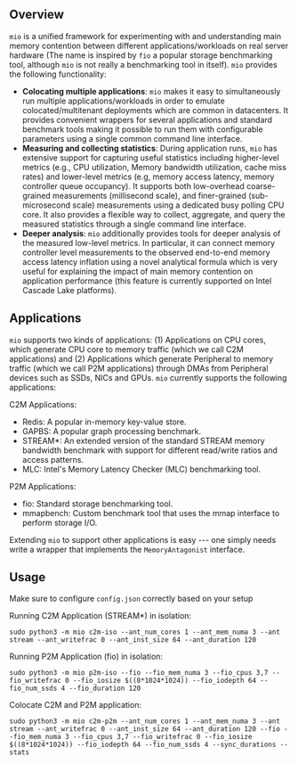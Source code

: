 ## Overview
`mio` is a unified framework for experimenting with and understanding main memory contention between different applications/workloads on real server hardware (The name is inspired by `fio` a popular storage benchmarking tool, although `mio` is not really a benchmarking tool in itself). `mio` provides the following functionality:

* **Colocating multiple applications**: `mio` makes it easy to simultaneously run multiple applications/workloads in order to emulate colocated/multitenant deployments which are common in datacenters. It provides convenient wrappers for several applications and standard benchmark tools making it possible to run them with configurable parameters using a single common command line interface.
* **Measuring and collecting statistics**: During application runs, `mio` has extensive support for capturing useful statistics including higher-level metrics (e.g., CPU utilization, Memory bandwidth utilization, cache miss rates) and lower-level metrics (e.g, memory access latency, memory controller queue occupancy). It supports both low-overhead coarse-grained measurements (millisecond scale), and finer-grained (sub-microsecond scale) measurements using a dedicated busy polling CPU core. It also provides a flexible way to collect, aggregate, and query the measured statistics through a single command line interface.
* **Deeper analysis**: `mio` additionally provides tools for deeper analysis of the measured low-level metrics. In particular, it can connect memory controller level measurements to the observed end-to-end memory access latency inflation using a novel analytical formula which is very useful for explaining the impact of main memory contention on application performance (this feature is currently supported on Intel Cascade Lake platforms).

## Applications
`mio` supports two kinds of applications: (1) Applications on CPU cores, which generate CPU core to memory traffic (which we call C2M applications) and (2) Applications which generate Peripheral to memory traffic (which we call P2M applications) through DMAs from Peripheral devices such as SSDs, NICs and GPUs. `mio` currently supports the following applications:

C2M Applications:
* Redis: A popular in-memory key-value store.
* GAPBS: A popular graph processing benchmark.
* STREAM*: An extended version of the standard STREAM memory bandwidth benchmark with support for different read/write ratios and access patterns.
* MLC: Intel's Memory Latency Checker (MLC) benchmarking tool.

P2M Applications:
* fio: Standard storage benchmarking tool.
* mmapbench: Custom benchmark tool that uses the mmap interface to perform storage I/O.

Extending `mio` to support other applications is easy --- one simply needs write a wrapper that implements the `MemoryAntagonist` interface.

## Usage

Make sure to configure `config.json` correctly based on your setup

Running C2M Application (STREAM*) in isolation:
```
sudo python3 -m mio c2m-iso --ant_num_cores 1 --ant_mem_numa 3 --ant stream --ant_writefrac 0 --ant_inst_size 64 --ant_duration 120
```

Running P2M Application (fio) in isolation:
```
sudo python3 -m mio p2m-iso --fio --fio_mem_numa 3 --fio_cpus 3,7 --fio_writefrac 0 --fio_iosize $((8*1024*1024)) --fio_iodepth 64 --fio_num_ssds 4 --fio_duration 120
```

Colocate C2M and P2M application:
```
sudo python3 -m mio c2m-p2m --ant_num_cores 1 --ant_mem_numa 3 --ant stream --ant_writefrac 0 --ant_inst_size 64 --ant_duration 120 --fio --fio_mem_numa 3 --fio_cpus 3,7 --fio_writefrac 0 --fio_iosize $((8*1024*1024)) --fio_iodepth 64 --fio_num_ssds 4 --sync_durations --stats
```